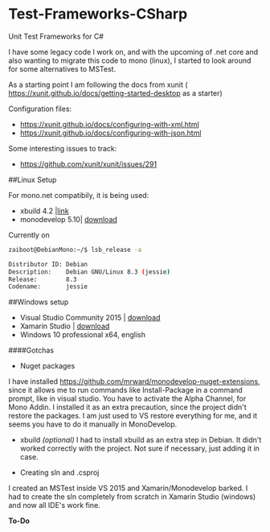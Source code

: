 # Test-Frameworks-CSharp
Unit Test Frameworks for C#

I have some legacy code I work on, and with the upcoming of .net core and also wanting to migrate this code to mono (linux), I started to look around
for some alternatives to MSTest. 

As a starting point I am following the docs from xunit ( https://xunit.github.io/docs/getting-started-desktop as a starter)

Configuration files:

* https://xunit.github.io/docs/configuring-with-xml.html
* https://xunit.github.io/docs/configuring-with-json.html

Some interesting issues to track:

* https://github.com/xunit/xunit/issues/291


##Linux Setup

For mono.net compatibily, it is being used:

* xbuild 4.2 |[link](http://www.mono-project.com/docs/tools+libraries/tools/xbuild/)
* monodevelop 5.10| [download](http://www.monodevelop.com/download/)


Currently on

```sh
zaiboot@DebianMono:~/$ lsb_release -a

Distributor ID: Debian
Description:    Debian GNU/Linux 8.3 (jessie)
Release:        8.3
Codename:       jessie
```

##Windows setup

* Visual Studio Community 2015 | [download](https://www.visualstudio.com/en-us/products/visual-studio-community-vs.aspx)
* Xamarin Studio | [download](http://www.monodevelop.com/download/)
* Windows 10 professional x64, english


####Gotchas

* Nuget packages

I have installed https://github.com/mrward/monodevelop-nuget-extensions, since it allows me to run commands like Install-Package in a command prompt, like in visual studio. You have to activate the Alpha Channel, for Mono Addin. I installed it as an extra precaution, since the project didn't restore the packages. I am just used to VS restore everything for me, and it seems you have to do it manually in MonoDevelop.

* xbuild *(optional)*
I had to install xbuild as an extra step in Debian. It didn't worked correctly with the project. Not sure if necessary, just adding it in case.

* Creating sln and .csproj

I created an MSTest inside VS 2015 and Xamarin/Monodevelop barked. I had to create the sln completely from scratch in Xamarin Studio (windows) and now all IDE's work fine.




**To-Do**